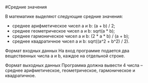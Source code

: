 #Средние значения

В математике выделяют следующие средние значения:

- среднее арифметическое чисел a и b: (a + b) / 2;
- среднее геометрическое чисел a и b: sqrt(a * b);
- среднее гармоническое чисел a и b: (2 * a * b) / (a + b);
- среднее квадратичное чисел a и b: sqrt((a^2 + b^2) / 2).

Формат входных данных
На вход программе подается два вещественных числа a и b, каждое на отдельной строке.

Формат выходных данных
Программа должна вывести 4 числа – среднее арифметическое, геометрическое, гармоническое и квадратичное.